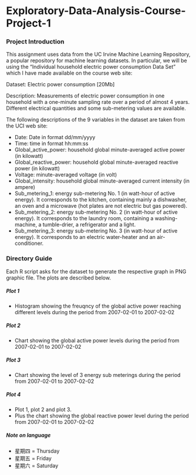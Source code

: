 Exploratory-Data-Analysis-Course-Project-1
==========================================

### Project Introduction

This assignment uses data from the UC Irvine Machine Learning Repository, a popular repository for machine learning datasets. In particular, we will be using the “Individual household electric power consumption Data Set” which I have made available on the course web site:

Dataset: Electric power consumption [20Mb]

Description: Measurements of electric power consumption in one household with a one-minute sampling rate over a period of almost 4 years. Different electrical quantities and some sub-metering values are available.

The following descriptions of the 9 variables in the dataset are taken from the UCI web site:

* Date: Date in format dd/mm/yyyy
* Time: time in format hh:mm:ss
* Global_active_power: household global minute-averaged active power (in kilowatt)
* Global_reactive_power: household global minute-averaged reactive power (in kilowatt)
* Voltage: minute-averaged voltage (in volt)
* Global_intensity: household global minute-averaged current intensity (in ampere)
* Sub_metering_1: energy sub-metering No. 1 (in watt-hour of active energy). It corresponds to the kitchen, containing mainly a dishwasher, an oven and a microwave (hot plates are not electric but gas powered).
* Sub_metering_2: energy sub-metering No. 2 (in watt-hour of active energy). It corresponds to the laundry room, containing a washing-machine, a tumble-drier, a refrigerator and a light.
* Sub_metering_3: energy sub-metering No. 3 (in watt-hour of active energy). It corresponds to an electric water-heater and an air-conditioner.

### Directory Guide
Each R script asks for the dataset to generate the respective graph in PNG graphic file.
The plots are described below.

##### Plot 1
* Histogram showing the freuqncy of the global active power reaching different levels during the period from 2007-02-01 to 2007-02-02

##### Plot 2
* Chart showing the global active power levels during the period from 2007-02-01 to 2007-02-02

##### Plot 3
* Chart showing the level of 3 energy sub meterings during the period from 2007-02-01 to 2007-02-02

##### Plot 4
* Plot 1, plot 2 and plot 3.
* Plus the chart showing the global reactive power level during the period from 2007-02-01 to 2007-02-02

##### Note on language
* 星期四 = Thursday
* 星期五 = Friday
* 星期六 = Saturday
